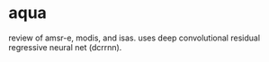 # aqua

review of amsr-e, modis, and isas. uses deep convolutional residual regressive neural net (dcrrnn).
